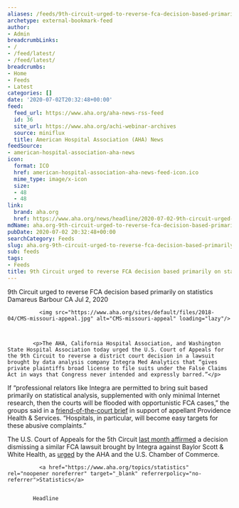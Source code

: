 ```yaml
---
aliases: /feeds/9th-circuit-urged-to-reverse-fca-decision-based-primarily-on-statistics
archetype: external-bookmark-feed
author:
- Admin
breadcrumbLinks:
- /
- /feed/latest/
- /feed/latest/
breadcrumbs:
- Home
- Feeds
- Latest
categories: []
date: '2020-07-02T20:32:48+00:00'
feed:
  feed_url: https://www.aha.org/aha-news-rss-feed
  id: 36
  site_url: https://www.aha.org/achi-webinar-archives
  source: miniflux
  title: American Hospital Association (AHA) News
feedSource:
- american-hospital-association-aha-news
icon:
  format: ICO
  href: american-hospital-association-aha-news-feed-icon.ico
  mime_type: image/x-icon
  size:
  - 48
  - 48
link:
  brand: aha.org
  href: https://www.aha.org/news/headline/2020-07-02-9th-circuit-urged-reverse-fca-decision-based-primarily-statistics
mdName: aha.org-9th-circuit-urged-to-reverse-fca-decision-based-primarily-on-statistics
pubDate: 2020-07-02 20:32:48+00:00
searchCategory: Feeds
slug: aha.org-9th-circuit-urged-to-reverse-fca-decision-based-primarily-on-statistics
sub: feeds
tags:
- Feeds
title: 9th Circuit urged to reverse FCA decision based primarily on statistics
---
```


9th Circuit urged to reverse FCA decision based primarily on statistics
Damareus Barbour CA
Jul 2, 2020

              <img src="https://www.aha.org/sites/default/files/2018-04/CMS-missouri-appeal.jpg" alt="CMS-missouri-appeal" loading="lazy"/>
      
  
      
            <p>The AHA, California Hospital Association, and Washington State Hospital Association today urged the U.S. Court of Appeals for the 9th Circuit to reverse a district court decision in a lawsuit brought by data analysis company Integra Med Analytics that “gives private plaintiffs broad license to file suits under the False Claims Act in ways that Congress never intended and expressly barred.”</p>

<p>If “professional relators like Integra are permitted to bring suit based primarily on statistical analysis, supplemented with only minimal Internet research, then the courts will be flooded with opportunistic FCA cases,” the groups said in a <a href="https://www.aha.org/amicus-brief/2020-07-02-amicus-brief-9th-circuit-urged-reverse-fca-decision-based-primarily" rel="noopener noreferrer" target="_blank" referrerpolicy="no-referrer">friend-of-the-court brief</a> in support of appellant Providence Health &amp; Services. “Hospitals, in particular, will become easy targets for these abusive complaints.”</p>

<p>The U.S. Court of Appeals for the 5th Circuit <a href="https://www.aha.org/news/headline/2020-05-29-appeals-court-dismisses-fca-qui-tam-suit-based-statistics" rel="noopener noreferrer" target="_blank" referrerpolicy="no-referrer">last month affirmed</a> a decision dismissing a similar FCA lawsuit brought by Integra against Baylor Scott &amp; White Health, as <a href="https://www.aha.org/system/files/media/file/2020/05/baylor-scott-white-fca-amicus-brief-12-23-19.pdf" rel="noopener noreferrer" target="_blank" referrerpolicy="no-referrer">urged</a> by the AHA and the U.S. Chamber of Commerce.</p>

      
      
              <a href="https://www.aha.org/topics/statistics" rel="noopener noreferrer" target="_blank" referrerpolicy="no-referrer">Statistics</a>
          
  
            Headline